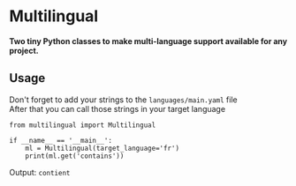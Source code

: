 # Multilingual

#### Two tiny Python classes to make multi-language support available for any project.

## Usage

Don't forget to add your strings to the `languages/main.yaml` file  
After that you can call those strings in your target language
```
from multilingual import Multilingual

if __name__ == '__main__':
    ml = Multilingual(target_language='fr')
    print(ml.get('contains'))
```

Output:
`contient`